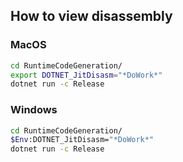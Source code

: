 ## How to view disassembly

### MacOS

```bash
cd RuntimeCodeGeneration/
export DOTNET_JitDisasm="*DoWork*"
dotnet run -c Release
```

### Windows

```bash
cd RuntimeCodeGeneration/
$Env:DOTNET_JitDisasm="*DoWork*"
dotnet run -c Release
```